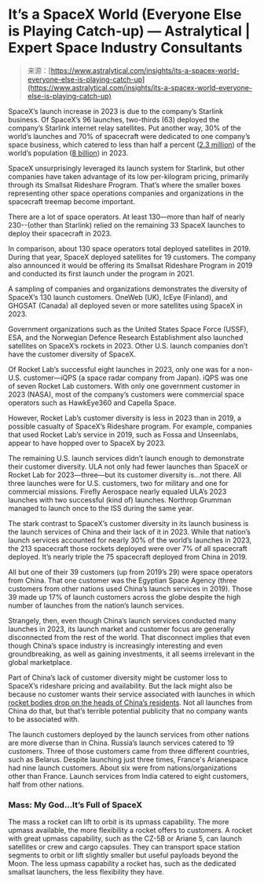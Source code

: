 <!--yml
category: 未分类
date: 2024-05-29 12:40:13
-->

# It’s a SpaceX World (Everyone Else is Playing Catch-up) — Astralytical | Expert Space Industry Consultants

> 来源：[https://www.astralytical.com/insights/its-a-spacex-world-everyone-else-is-playing-catch-up](https://www.astralytical.com/insights/its-a-spacex-world-everyone-else-is-playing-catch-up)

SpaceX’s launch increase in 2023 is due to the company’s Starlink business. Of SpaceX’s 96 launches, two-thirds (63) deployed the company’s Starlink internet relay satellites. Put another way, 30% of the world’s launches and 70% of spacecraft were dedicated to one company’s space business, which catered to less than half a percent ([2.3 million](https://advanced-television.com/2023/12/22/starlink-over-2-3m-active-customers/)) of the world’s population ([8 billion](https://www.census.gov/library/stories/2023/11/world-population-estimated-eight-billion.html)) in 2023. 

SpaceX unsurprisingly leveraged its launch system for Starlink, but other companies have taken advantage of its low per-kilogram pricing, primarily through its Smallsat Rideshare Program. That’s where the smaller boxes representing other space operations companies and organizations in the spacecraft treemap become important. 

There are a lot of space operators. At least 130—more than half of nearly 230--(other than Starlink) relied on the remaining 33 SpaceX launches to deploy their spacecraft in 2023.

In comparison, about 130 space operators total deployed satellites in 2019\. During that year, SpaceX deployed satellites for 19 customers. The company also announced it would be offering its Smallsat Rideshare Program in 2019 and conducted its first launch under the program in 2021.

A sampling of companies and organizations demonstrates the diversity of SpaceX’s 130 launch customers. OneWeb (UK), IcEye (Finland), and GHGSAT (Canada) all deployed seven or more satellites using SpaceX in 2023.

Government organizations such as the United States Space Force (USSF), ESA, and the Norwegian Defence Research Establishment also launched satellites on SpaceX’s rockets in 2023\. Other U.S. launch companies don’t have the customer diversity of SpaceX.

Of Rocket Lab’s successful eight launches in 2023, only one was for a non-U.S. customer—iQPS (a space radar company from Japan). iQPS was one of seven Rocket Lab customers. With only one government customer in 2023 (NASA), most of the company’s customers were commercial space operators such as HawkEye360 and Capella Space.

However, Rocket Lab’s customer diversity is less in 2023 than in 2019, a possible casualty of SpaceX’s Rideshare program. For example, companies that used Rocket Lab’s service in 2019, such as Fossa and Unseenlabs, appear to have hopped over to SpaceX by 2023.

The remaining U.S. launch services didn’t launch enough to demonstrate their customer diversity. ULA not only had fewer launches than SpaceX or Rocket Lab for 2023—three—but its customer diversity is…not there. All three launches were for U.S. customers, two for military and one for commercial missions. Firefly Aerospace nearly equaled ULA’s 2023 launches with two successful (kind of) launches. Northrop Grumman managed to launch once to the ISS during the same year.

The stark contrast to SpaceX’s customer diversity in its launch business is the launch services of China and their lack of it in 2023\. While that nation’s launch services accounted for nearly 30% of the world’s launches in 2023, the 213 spacecraft those rockets deployed were over 7% of all spacecraft deployed. It’s nearly triple the 75 spacecraft deployed from China in 2019.

All but one of their 39 customers (up from 2019’s 29) were space operators from China. That one customer was the Egyptian Space Agency (three customers from other nations used China’s launch services in 2019). Those 39 made up 17% of launch customers across the globe despite the high number of launches from the nation’s launch services. 

Strangely, then, even though China’s launch services conducted many launches in 2023, its launch market and customer focus are generally disconnected from the rest of the world. That disconnect implies that even though China’s space industry is increasingly interesting and even groundbreaking, as well as gaining investments, it all seems irrelevant in the global marketplace. 

Part of China’s lack of customer diversity might be customer loss to SpaceX’s rideshare pricing and availability. But the lack might also be because no customer wants their service associated with launches in which [rocket bodies drop on the heads of China’s residents](https://www.space.com/chinese-rocket-booster-space-crash-report). Not all launches from China do that, but that’s terrible potential publicity that no company wants to be associated with.

The launch customers deployed by the launch services from other nations are more diverse than in China. Russia’s launch services catered to 19 customers. Three of those customers came from three different countries, such as Belarus. Despite launching just three times, France's Arianespace had nine launch customers. About six were from nations/organizations other than France. Launch services from India catered to eight customers, half from other nations. 

### Mass: My God…It’s Full of SpaceX

The mass a rocket can lift to orbit is its upmass capability. The more upmass available, the more flexibility a rocket offers to customers. A rocket with great upmass capability, such as the CZ-5B or Ariane 5, can launch satellites or crew and cargo capsules. They can transport space station segments to orbit or lift slightly smaller but useful payloads beyond the Moon. The less upmass capability a rocket has, such as the dedicated smallsat launchers, the less flexibility they have.